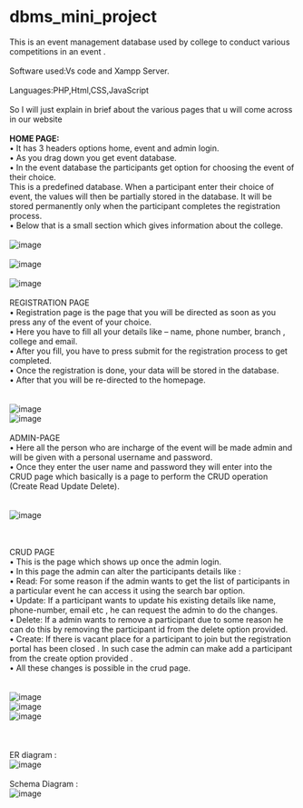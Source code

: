 # dbms_mini_project
This is an event management database used by college to conduct various competitions in an event .<br>
<br>Software used:Vs code and Xampp Server.<br>
<br>Languages:PHP,Html,CSS,JavaScript<br>
<br>So I will just explain in brief about the various pages that u will come across in our website
<br><br><b>HOME PAGE:</b>
<br>• It has 3 headers options home, event and admin login.
<br>• As you drag down you get event database.
<br>• In the event database the participants get option for choosing the event of their choice.
<br>This is a predefined database. When a participant enter their choice of event, the values
will then be partially stored in the database. It will be stored permanently only when
the participant completes the registration process.
<br>• Below that is a small section which gives information about the college.<br>
<br>![image](https://github.com/kottarivaibhav/dbms_mini_project/assets/114846137/6169da01-b680-40f9-b86c-78d32c861729)
<br><br>![image](https://github.com/kottarivaibhav/dbms_mini_project/assets/114846137/ecb67e65-b835-4453-ba0b-4f61da0ec8a3)
<br><br>![image](https://github.com/kottarivaibhav/dbms_mini_project/assets/114846137/6fadc51f-f5d9-4d02-a383-dce1628b62f7)
<br><br>REGISTRATION PAGE
<br>• Registration page is the page that you will be directed as soon as you press any of the
event of your choice.
<br>• Here you have to fill all your details like – name, phone number, branch , college and
email.
<br>• After you fill, you have to press submit for the registration process to get completed.
<br>• Once the registration is done, your data will be stored in the database.
<br>• After that you will be re-directed to the homepage.<br><br>
<br>![image](https://github.com/kottarivaibhav/dbms_mini_project/assets/114846137/24525be5-6fa2-4fbf-aae3-32e2b48359d5)
<br>![image](https://github.com/kottarivaibhav/dbms_mini_project/assets/114846137/e622fcd6-e9ab-4fe7-bd0d-11cd219c81d5)
<br><br>ADMIN-PAGE
<br>• Here all the person who are incharge of the event will be made admin and will be given
with a personal username and password.
<br>• Once they enter the user name and password they will enter into the CRUD page which
basically is a page to perform the CRUD operation (Create Read Update Delete).<br><br>
<br>![image](https://github.com/kottarivaibhav/dbms_mini_project/assets/114846137/666f48b6-b96a-440d-82ab-508ff2cf9a75)

<br><br>CRUD PAGE
<br>• This is the page which shows up once the admin login.
<br>• In this page the admin can alter the participants details like :
<br>• Read: For some reason if the admin wants to get the list of participants in a particular
event he can access it using the search bar option.
<br>• Update: If a participant wants to update his existing details like name, phone-number,
email etc , he can request the admin to do the changes.
<br>• Delete: If a admin wants to remove a participant due to some reason he can do this by
removing the participant id from the delete option provided.
<br>• Create: If there is vacant place for a participant to join but the registration portal has
been closed . In such case the admin can make add a participant from the create option
provided .
<br>• All these changes is possible in the crud page.<br><br>
<br>![image](https://github.com/kottarivaibhav/dbms_mini_project/assets/114846137/c38bbad3-f901-4405-8e22-eed3a0f82c19)
<br>![image](https://github.com/kottarivaibhav/dbms_mini_project/assets/114846137/d3ac0b6c-bf04-457f-82b7-971b9339c0a3)
<br>![image](https://github.com/kottarivaibhav/dbms_mini_project/assets/114846137/c9fc42d9-5ad2-452e-8bf5-7ea1612d7464)
<br><br>
<br><br>ER diagram :
<br>![image](https://github.com/kottarivaibhav/dbms_mini_project/assets/114846137/beb6d9f8-4ca7-4124-9bef-dec28043393e)
<br><br>
Schema Diagram :
<br>![image](https://github.com/kottarivaibhav/dbms_mini_project/assets/114846137/57cd6414-f705-40d0-81bb-c877f7b6ab68)



